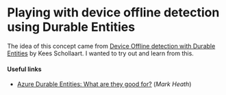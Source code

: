 # Playing with device offline detection using Durable Entities

The idea of this concept came from [Device Offline detection with Durable Entities](https://dev.to/azure/device-offline-detection-with-durable-entities-e8g) by Kees Schollaart. I wanted to try out and learn from this.

#### Useful links

- [Azure Durable Entities: What are they good for?](https://markheath.net/post/durable-entities-what-are-they-good-for) (*Mark Heath*)

